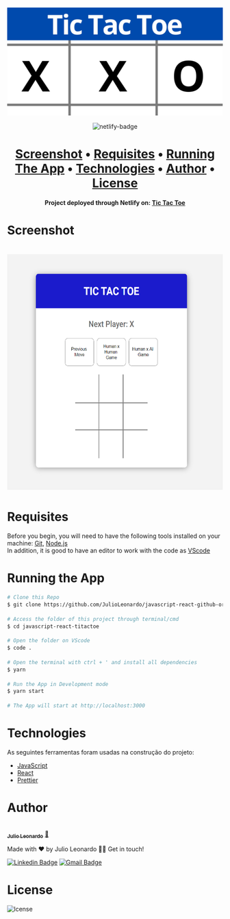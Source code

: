 <p align="center">
  <img src="./src/assets/img/BannerTicTacToe.jpg" alt="Banner" />
</p>

<p align="center">
  <img src="https://api.netlify.com/api/v1/badges/2d793fec-077f-4cd5-81d5-2f856fbbd2c1/deploy-status" alt="netlify-badge" />
</p>

<h1 align="center">
 <a href="#screenshot">Screenshot</a> •
 <a href="#requisites">Requisites</a> • 
 <a href="#running">Running The App</a> • 
 <a href="#technologies">Technologies</a> • 
 <a href="#author">Author</a> • 
 <a href="#licence">License</a>

</h1>

<h4 align="center"> 
	Project deployed through Netlify on: <a href="https://unruffled-jang-a400e7.netlify.app/" target="_blank">Tic Tac Toe</a>  
</h4>

<h1 id="screenshot">
	Screenshot
</h1>

<h1 align="center" >
  <img alt="home-mobile" title="home-mobile" src="./src/assets/img/screenshot.PNG" height="550" />
  
</h1>

<h1 id="requisites">
	Requisites
</h1>

<p>
Before you begin, you will need to have the following tools installed on your machine:
<a href="https://git-scm.com" target="_blank">Git</a>, <a href="https://nodejs.org/en/" target="_blank">Node.js</a> <br>
In addition, it is good to have an editor to work with the code as <a href="https://code.visualstudio.com/" target="_blank">VScode</a>
</p>

<h1 id="running">
	Running the App
</h1>

```bash
# Clone this Repo
$ git clone https://github.com/JulioLeonardo/javascript-react-github-org-finder

# Access the folder of this project through terminal/cmd
$ cd javascript-react-titactoe

# Open the folder on VScode
$ code .

# Open the terminal with ctrl + ' and install all dependencies
$ yarn

# Run the App in Development mode
$ yarn start

# The App will start at http://localhost:3000
```

<h1 id="technologies">
	Technologies
</h1>

As seguintes ferramentas foram usadas na construção do projeto:

- [JavaScript](https://www.ecma-international.org/publications/standards/Ecma-006.htm)
- [React](https://pt-br.reactjs.org/)
- [Prettier](https://prettier.io/)

<h1 id="author">
	Author
</h1>

<a href="https://github.com/JulioLeonardo">
 <img style="border-radius: 50%;" src="https://i.imgur.com/5HQ9tWb.png?1" width="100px;" alt=""/>
 <br />
 <sub><b>Julio Leonardo</b></sub></a> <a href="https://github.com/JulioLeonardo" title="Julio">🚀</a>


Made with ❤️ by Julio Leonardo 👋🏽 Get in touch!

[![Linkedin Badge](https://img.shields.io/badge/-Julio-blue?style=flat-square&logo=Linkedin&logoColor=white&link=https://www.linkedin.com/in/JulioLeonardoCarvalho/)](https://www.linkedin.com/in/JulioLeonardoCarvalho/) 
[![Gmail Badge](https://img.shields.io/badge/-juleolica@gmail.com-c14438?style=flat-square&logo=Gmail&logoColor=white&link=mailto:juleolica@gmail.com)](mailto:juleolica@gmail.com)

<h1 id="license">
	License
</h1>

<img src="https://img.shields.io/badge/license-MIT-green" alt="lcense"/>
